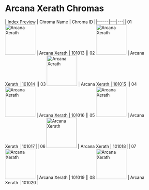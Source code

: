# Arcana Xerath Chromas

| Index  Preview | Chroma Name | Chroma ID ||------|---|---|| 01  <img src='https://raw.communitydragon.org/latest/plugins/rcp-be-lol-game-data/global/default/v1/champion-chroma-images/101/101013.png' alt='Arcana Xerath' width='100'> | Arcana Xerath | 101013 || 02  <img src='https://raw.communitydragon.org/latest/plugins/rcp-be-lol-game-data/global/default/v1/champion-chroma-images/101/101014.png' alt='Arcana Xerath' width='100'> | Arcana Xerath | 101014 || 03  <img src='https://raw.communitydragon.org/latest/plugins/rcp-be-lol-game-data/global/default/v1/champion-chroma-images/101/101015.png' alt='Arcana Xerath' width='100'> | Arcana Xerath | 101015 || 04  <img src='https://raw.communitydragon.org/latest/plugins/rcp-be-lol-game-data/global/default/v1/champion-chroma-images/101/101016.png' alt='Arcana Xerath' width='100'> | Arcana Xerath | 101016 || 05  <img src='https://raw.communitydragon.org/latest/plugins/rcp-be-lol-game-data/global/default/v1/champion-chroma-images/101/101017.png' alt='Arcana Xerath' width='100'> | Arcana Xerath | 101017 || 06  <img src='https://raw.communitydragon.org/latest/plugins/rcp-be-lol-game-data/global/default/v1/champion-chroma-images/101/101018.png' alt='Arcana Xerath' width='100'> | Arcana Xerath | 101018 || 07  <img src='https://raw.communitydragon.org/latest/plugins/rcp-be-lol-game-data/global/default/v1/champion-chroma-images/101/101019.png' alt='Arcana Xerath' width='100'> | Arcana Xerath | 101019 || 08  <img src='https://raw.communitydragon.org/latest/plugins/rcp-be-lol-game-data/global/default/v1/champion-chroma-images/101/101020.png' alt='Arcana Xerath' width='100'> | Arcana Xerath | 101020 |